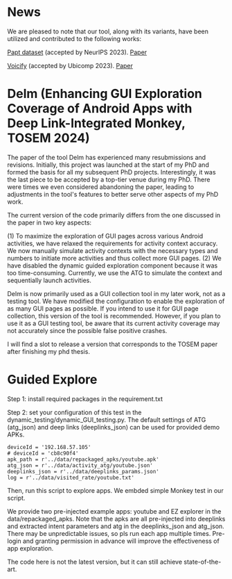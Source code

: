 # News
We are pleased to note that our tool, along with its variants, have been utilized and contributed to the following works:

[Papt dataset](https://github.com/huhanGitHub/papt) (accepted by NeurIPS 2023). [Paper](https://arxiv.org/abs/2310.04755)

[Voicify](https://github.com/vuminhduc796/Voicify) (accepted by Ubicomp 2023). [Paper](https://arxiv.org/pdf/2305.05198.pdf)


# Delm (Enhancing GUI Exploration Coverage of Android Apps with Deep Link-Integrated Monkey, TOSEM 2024)
The paper of the tool Delm has experienced many resubmissions and revisions. Initially, this project was launched at the start of my PhD and formed the basis for all my subsequent PhD projects. Interestingly, it was the last piece to be accepted by a top-tier venue during my PhD. There were times we even considered abandoning the paper, leading to adjustments in the tool's features to better serve other aspects of my PhD work.

The current version of the code primarily differs from the one discussed in the paper in two key aspects:

(1) To maximize the exploration of GUI pages across various Android activities, we have relaxed the requirements for activity context accuracy. We now manually simulate activity contexts with the necessary types and numbers to initiate more activities and thus collect more GUI pages.
(2) We have disabled the dynamic guided exploration component because it was too time-consuming. Currently, we use the ATG to simulate the context and sequentially launch activities.


Delm is now primarily used as a GUI collection tool in my later work, not as a testing tool. We have modified the configuration to enable the exploration of as many GUI pages as possible. If you intend to use it for GUI page collection, this version of the tool is recommended. However, if you plan to use it as a GUI testing tool, be aware that its current activity coverage may not accurately since the possible false positive crashes.

I will find a slot to release a version that corresponds to the TOSEM paper after finishing my phd thesis. 


# Guided Explore
Step 1: install required packages in the requirement.txt

Step 2:
set your configuration of this test in the dynamic_testing/dynamic_GUI_testing.py.
The default settings of ATG (atg_json) and deep links (deeplinks_json) can be used for provided demo APKs.

    deviceId = '192.168.57.105'
    # deviceId = 'cb8c90f4'
    apk_path = r'../data/repackaged_apks/youtube.apk'
    atg_json = r'../data/activity_atg/youtube.json'
    deeplinks_json = r'../data/deeplinks_params.json'
    log = r'../data/visited_rate/youtube.txt'
    
 Then, run this script to explore apps. We embded simple Monkey test in our script.
 
 We provide two pre-injected example apps: youtube and EZ explorer in the data/repackaged_apks.
 Note that the apks are all pre-injected into deeplinks and extracted intent parameters and atg in the deeplinks_json and atg_json.
 There may be unpredictable issues, so pls run each app multiple times.
 Pre-login and granting permission in advance will improve the effectiveness of app exploration.
 
 The code here is not the latest version, but it can still achieve state-of-the-art.
 
